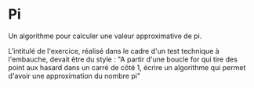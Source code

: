 # Pi
Un algorithme pour calculer une valeur approximative de pi.

L'intitulé de l'exercice, réalisé dans le cadre d'un test technique à l'embauche, devait être du style :
"A partir d'une boucle for qui tire des point aux hasard dans un carré de côté 1, écrire un algorithme qui permet d'avoir une approximation du nombre pi"
